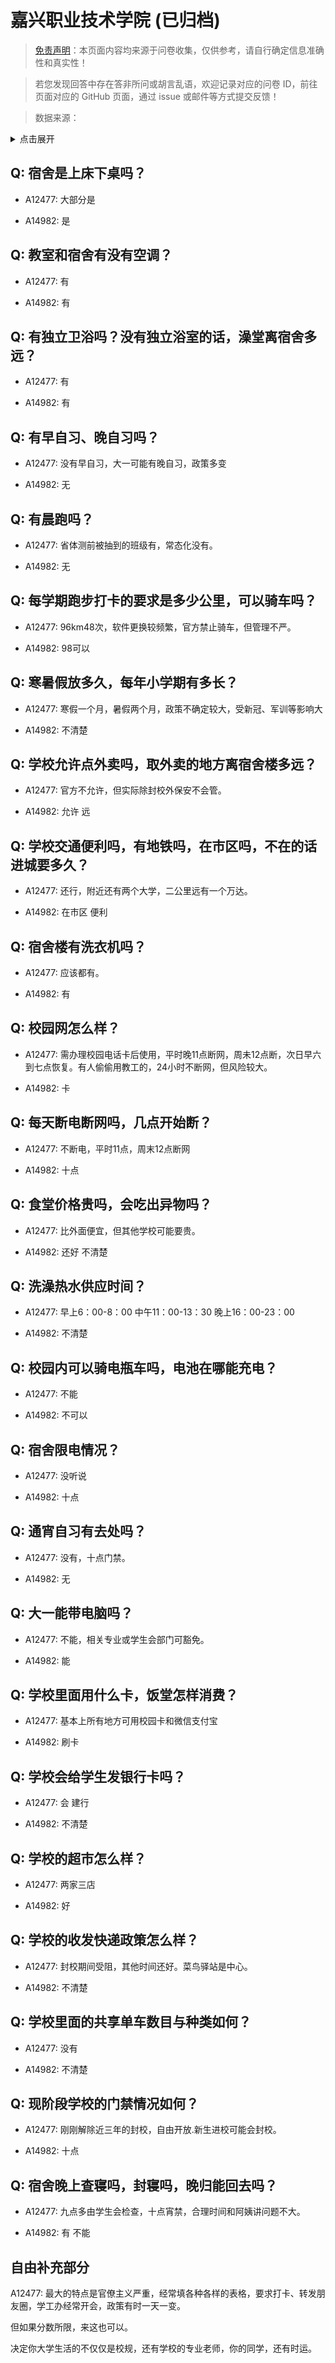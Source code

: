 # 嘉兴职业技术学院 (已归档)

> [免责声明](https://colleges.chat/#_3)：本页面内容均来源于问卷收集，仅供参考，请自行确定信息准确性和真实性！

> 若您发现回答中存在答非所问或胡言乱语，欢迎记录对应的问卷 ID，前往页面对应的 GitHub 页面，通过 issue 或邮件等方式提交反馈！

> 数据来源：

<details><summary>点击展开</summary>
<ul>
<li>A12477: 匿名 (2022 年 06 月)</li>
<li>A14982: 匿名 (2022 年 07 月)</li>
</ul>
</details>

## Q: 宿舍是上床下桌吗？

- A12477: 大部分是

- A14982: 是

## Q: 教室和宿舍有没有空调？

- A12477: 有

- A14982: 有

## Q: 有独立卫浴吗？没有独立浴室的话，澡堂离宿舍多远？

- A12477: 有

- A14982: 有

## Q: 有早自习、晚自习吗？

- A12477: 没有早自习，大一可能有晚自习，政策多变

- A14982: 无

## Q: 有晨跑吗？

- A12477: 省体测前被抽到的班级有，常态化没有。

- A14982: 无

## Q: 每学期跑步打卡的要求是多少公里，可以骑车吗？

- A12477: 96km48次，软件更换较频繁，官方禁止骑车，但管理不严。

- A14982: 98可以

## Q: 寒暑假放多久，每年小学期有多长？

- A12477: 寒假一个月，暑假两个月，政策不确定较大，受新冠、军训等影响大

- A14982: 不清楚

## Q: 学校允许点外卖吗，取外卖的地方离宿舍楼多远？

- A12477: 官方不允许，但实际除封校外保安不会管。

- A14982: 允许 远

## Q: 学校交通便利吗，有地铁吗，在市区吗，不在的话进城要多久？

- A12477: 还行，附近还有两个大学，二公里远有一个万达。

- A14982: 在市区 便利

## Q: 宿舍楼有洗衣机吗？

- A12477: 应该都有。

- A14982: 有

## Q: 校园网怎么样？

- A12477: 需办理校园电话卡后使用，平时晚11点断网，周未12点断，次日早六到七点恢复。有人偷偷用教工的，24小时不断网，但风险较大。

- A14982: 卡

## Q: 每天断电断网吗，几点开始断？

- A12477: 不断电，平时11点，周末12点断网

- A14982: 十点

## Q: 食堂价格贵吗，会吃出异物吗？

- A12477: 比外面便宜，但其他学校可能要贵。

- A14982: 还好 不清楚

## Q: 洗澡热水供应时间？

- A12477: 早上6：00-8：00
中午11：00-13：30
晚上16：00-23：00

- A14982: 不清楚

## Q: 校园内可以骑电瓶车吗，电池在哪能充电？

- A12477: 不能

- A14982: 不可以

## Q: 宿舍限电情况？

- A12477: 没听说

- A14982: 十点

## Q: 通宵自习有去处吗？

- A12477: 没有，十点门禁。

- A14982: 无

## Q: 大一能带电脑吗？

- A12477: 不能，相关专业或学生会部门可豁免。

- A14982: 能

## Q: 学校里面用什么卡，饭堂怎样消费？

- A12477: 基本上所有地方可用校园卡和微信支付宝

- A14982: 刷卡

## Q: 学校会给学生发银行卡吗？

- A12477: 会 建行

- A14982: 不清楚

## Q: 学校的超市怎么样？

- A12477: 两家三店

- A14982: 好

## Q: 学校的收发快递政策怎么样？

- A12477: 封校期间受阻，其他时间还好。菜鸟驿站是中心。

- A14982: 不清楚

## Q: 学校里面的共享单车数目与种类如何？

- A12477: 没有

- A14982: 不清楚

## Q: 现阶段学校的门禁情况如何？

- A12477: 刚刚解除近三年的封校，自由开放.新生进校可能会封校。

- A14982: 十点

## Q: 宿舍晚上查寝吗，封寝吗，晚归能回去吗？

- A12477: 九点多由学生会检查，十点宵禁，合理时间和阿姨讲问题不大。

- A14982: 有 不能

## 自由补充部分

A12477: 最大的特点是官僚主义严重，经常填各种各样的表格，要求打卡、转发朋友圈，学工办经常开会，政策有时一天一变。

但如果分数所限，来这也可以。

决定你大学生活的不仅仅是校规，还有学校的专业老师，你的同学，还有时运。